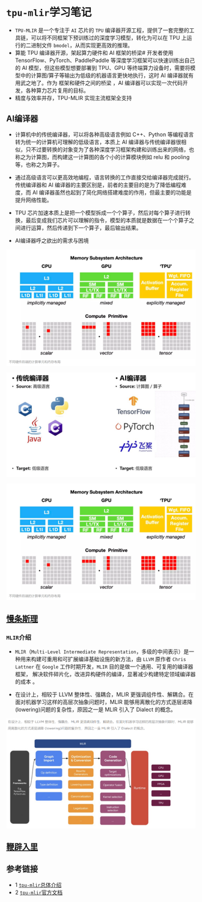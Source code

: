 # `tpu-mlir`学习笔记
* `TPU-MLIR` 是一个专注于 `AI` 芯片的 `TPU` 编译器开源工程，提供了一套完整的工具链，可以将不同框架下预训练过的深度学习模型，转化为可以在 TPU 上运行的二进制文件 `bmodel`，从而实现更高效的推理。
* 算能 TPU 编译器开源，架起算力硬件和 AI 框架的桥梁#
开发者使用 TensorFlow、PyTorch、PaddlePaddle 等深度学习框架可以快速训练出自己的 AI 模型，但这些模型想要部署到 TPU、GPU 等终端算力设备时，需要将模型中的计算图/算子等输出为低级的机器语言更快地执行，这时 AI 编译器就有用武之地了。作为 框架和硬件之间的桥梁 ，AI 编译器可以实现一次代码开发，各种算力芯片复用的目标。
* 精度与效率并存，TPU-MLIR 实现主流框架全支持

## AI编译器
* 计算机中的传统编译器，可以将各种高级语言例如 C++、Python 等编程语言转为统一的计算机可理解的低级语言，本质上 AI 编译器与传统编译器很相似，只不过要转换的对象变为了各种深度学习框架构建和训练出来的网络，也称之为计算图，而构建这一计算图的各个小的计算模块例如 relu 和 pooling 等，也称之为算子。
* 通过高级语言可以更高效地编程，语言转换的工作直接交给编译器完成就行。传统编译器和 AI 编译器的主要区别是，前者的主要目的是为了降低编程难度，而 AI 编译器虽然也起到了简化网络搭建难度的作用，但最主要的功能是提升网络性能。
* TPU 芯片加速本质上是把一个模型拆成一个个算子，然后对每个算子进行转换，最后变成我们芯片可以理解的指令，模型的本质就是数据在一个个算子之间进行运算，然后传递到下一个算子，最后输出结果。

* AI编译器呼之欲出的需求与困境

![](summary/data/difference_memory_layout_with_hardwares.png)

![](summary/data/AI-compiler.png)

![](summary/data/difference_memory_layout_with_hardwares.png)

## [慢条斯理](summary/README.md)

### `MLIR`介绍
* `MLIR`（`Multi-Level Intermediate Representation`，多级的中间表示）是一种用来构建可重用和可扩展编译基础设施的新方法，由 `LLVM` 原作者 `Chris Lattner` 在 `Google` 工作时期开发，`MLIR` 目的是做一个通用、可复用的编译器框架， 解决软件碎片化，改进异构硬件的编译，显著减少构建特定领域编译器的成本 。

* 在设计上，相较于 LLVM 整体性、强耦合，MLIR 更强调组件性、解耦合。在面对机器学习这样的高层次抽象问题时，MLIR 能够用离散化的方式逐层递降 (lowering)问题的复杂性，原因之一是 MLIR 引入了 Dialect 的概念。

![](summary/data/mlir-lowering.png)

## [鞭辟入里](summary/README.md)



## 参考链接
* 1 [`tpu-mlir`总体介绍](https://tpumlir.org/zh-cn/2022/08/26/tpu-mlir-zheng-shi-kai-yuan-gen-suan-neng-yi-qi-da-zao-xia-yi-dai-ai-bian-yi-qi.html)
* 2 [`tpu-mlir`官方文档](https://tpumlir.org/)
